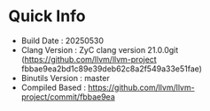 # Quick Info
* Build Date : 20250530
* Clang Version : ZyC clang version 21.0.0git (https://github.com/llvm/llvm-project fbbae9ea2bd1c89e39deb62c8a2f549a33e51fae)
* Binutils Version : master
* Compiled Based : https://github.com/llvm/llvm-project/commit/fbbae9ea

